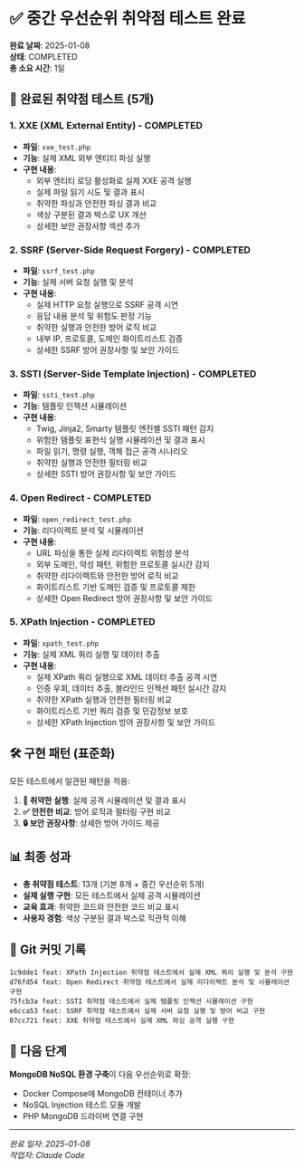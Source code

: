 # ✅ 중간 우선순위 취약점 테스트 완료

**완료 날짜**: 2025-01-08  
**상태**: COMPLETED  
**총 소요 시간**: 1일  

## 🎯 **완료된 취약점 테스트 (5개)**

### 1. XXE (XML External Entity) - COMPLETED
- **파일**: `xxe_test.php`
- **기능**: 실제 XML 외부 엔티티 파싱 실행
- **구현 내용**:
  - 외부 엔티티 로딩 활성화로 실제 XXE 공격 실행
  - 실제 파일 읽기 시도 및 결과 표시
  - 취약한 파싱과 안전한 파싱 결과 비교
  - 색상 구분된 결과 박스로 UX 개선
  - 상세한 보안 권장사항 섹션 추가

### 2. SSRF (Server-Side Request Forgery) - COMPLETED  
- **파일**: `ssrf_test.php`
- **기능**: 실제 서버 요청 실행 및 분석
- **구현 내용**:
  - 실제 HTTP 요청 실행으로 SSRF 공격 시연
  - 응답 내용 분석 및 위험도 판정 기능
  - 취약한 실행과 안전한 방어 로직 비교
  - 내부 IP, 프로토콜, 도메인 화이트리스트 검증
  - 상세한 SSRF 방어 권장사항 및 보안 가이드

### 3. SSTI (Server-Side Template Injection) - COMPLETED
- **파일**: `ssti_test.php` 
- **기능**: 템플릿 인젝션 시뮬레이션
- **구현 내용**:
  - Twig, Jinja2, Smarty 템플릿 엔진별 SSTI 패턴 감지
  - 위험한 템플릿 표현식 실행 시뮬레이션 및 결과 표시
  - 파일 읽기, 명령 실행, 객체 접근 공격 시나리오
  - 취약한 실행과 안전한 필터링 비교
  - 상세한 SSTI 방어 권장사항 및 보안 가이드

### 4. Open Redirect - COMPLETED
- **파일**: `open_redirect_test.php`
- **기능**: 리다이렉트 분석 및 시뮬레이션  
- **구현 내용**:
  - URL 파싱을 통한 실제 리다이렉트 위험성 분석
  - 외부 도메인, 악성 패턴, 위험한 프로토콜 실시간 감지
  - 취약한 리다이렉트와 안전한 방어 로직 비교
  - 화이트리스트 기반 도메인 검증 및 프로토콜 제한
  - 상세한 Open Redirect 방어 권장사항 및 보안 가이드

### 5. XPath Injection - COMPLETED
- **파일**: `xpath_test.php`
- **기능**: 실제 XML 쿼리 실행 및 데이터 추출
- **구현 내용**:
  - 실제 XPath 쿼리 실행으로 XML 데이터 추출 공격 시연
  - 인증 우회, 데이터 추출, 블라인드 인젝션 패턴 실시간 감지
  - 취약한 XPath 실행과 안전한 필터링 비교
  - 화이트리스트 기반 쿼리 검증 및 민감정보 보호
  - 상세한 XPath Injection 방어 권장사항 및 보안 가이드

## 🛠️ **구현 패턴 (표준화)**

모든 테스트에서 일관된 패턴을 적용:

1. **🚨 취약한 실행**: 실제 공격 시뮬레이션 및 결과 표시
2. **✅ 안전한 비교**: 방어 로직과 필터링 구현 비교  
3. **🔒 보안 권장사항**: 상세한 방어 가이드 제공

## 📊 **최종 성과**

- **총 취약점 테스트**: 13개 (기본 8개 + 중간 우선순위 5개)
- **실제 실행 구현**: 모든 테스트에서 실제 공격 시뮬레이션
- **교육 효과**: 취약한 코드와 안전한 코드 비교 표시
- **사용자 경험**: 색상 구분된 결과 박스로 직관적 이해

## 🔄 **Git 커밋 기록**

```
1c9dde1 feat: XPath Injection 취약점 테스트에서 실제 XML 쿼리 실행 및 분석 구현
d76fd54 feat: Open Redirect 취약점 테스트에서 실제 리다이렉트 분석 및 시뮬레이션 구현
75fcb3a feat: SSTI 취약점 테스트에서 실제 템플릿 인젝션 시뮬레이션 구현
e6cca53 feat: SSRF 취약점 테스트에서 실제 서버 요청 실행 및 방어 비교 구현
07cc721 feat: XXE 취약점 테스트에서 실제 XML 파싱 공격 실행 구현
```

## 🎯 **다음 단계**

**MongoDB NoSQL 환경 구축**이 다음 우선순위로 확정:
- Docker Compose에 MongoDB 컨테이너 추가
- NoSQL Injection 테스트 모듈 개발
- PHP MongoDB 드라이버 연결 구현

---
*완료 일자: 2025-01-08*  
*작업자: Claude Code*